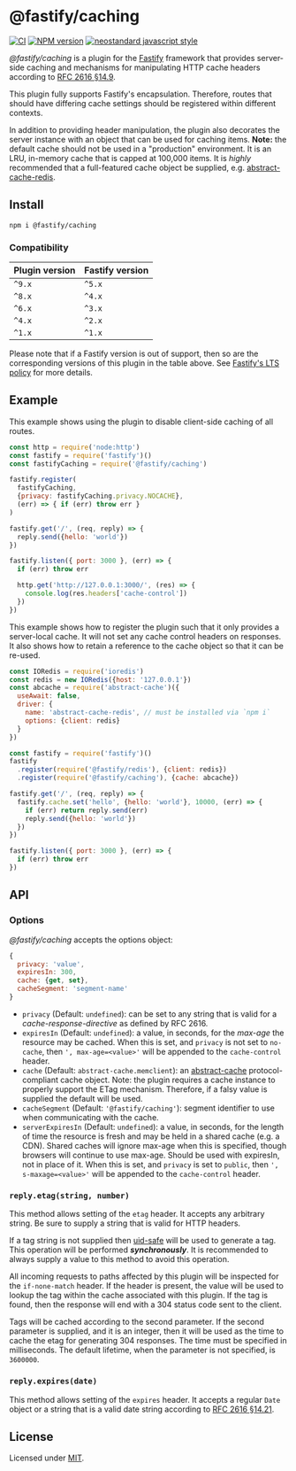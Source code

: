 # @fastify/caching

[![CI](https://github.com/fastify/fastify-caching/actions/workflows/ci.yml/badge.svg?branch=master)](https://github.com/fastify/fastify-caching/actions/workflows/ci.yml)
[![NPM version](https://img.shields.io/npm/v/@fastify/caching.svg?style=flat)](https://www.npmjs.com/package/@fastify/caching)
[![neostandard javascript style](https://img.shields.io/badge/code_style-neostandard-brightgreen?style=flat)](https://github.com/neostandard/neostandard)

*@fastify/caching* is a plugin for the [Fastify](http://fastify.dev/) framework
that provides server-side caching and mechanisms for manipulating HTTP cache headers according to
[RFC 2616 §14.9](https://tools.ietf.org/html/rfc2616#section-14.9).

This plugin fully supports Fastify's encapsulation. Therefore, routes that
should have differing cache settings should be registered within different
contexts.

In addition to providing header manipulation, the plugin also decorates the
server instance with an object that can be used for caching items. **Note:**
the default cache should not be used in a "production" environment. It is
an LRU, in-memory cache that is capped at 100,000 items. It is *highly*
recommended that a full-featured cache object be supplied, e.g.
[abstract-cache-redis][acache-redis].

[acache-redis]: https://www.npmjs.com/package/abstract-cache-redis

## Install
```
npm i @fastify/caching
```

### Compatibility
| Plugin version | Fastify version |
| ---------------|-----------------|
| `^9.x`         | `^5.x`          |
| `^8.x`         | `^4.x`          |
| `^6.x`         | `^3.x`          |
| `^4.x`         | `^2.x`          |
| `^1.x`         | `^1.x`          |


Please note that if a Fastify version is out of support, then so are the corresponding versions of this plugin
in the table above.
See [Fastify's LTS policy](https://github.com/fastify/fastify/blob/main/docs/Reference/LTS.md) for more details.

## Example

This example shows using the plugin to disable client-side caching of all
routes.

```js
const http = require('node:http')
const fastify = require('fastify')()
const fastifyCaching = require('@fastify/caching')

fastify.register(
  fastifyCaching,
  {privacy: fastifyCaching.privacy.NOCACHE},
  (err) => { if (err) throw err }
)

fastify.get('/', (req, reply) => {
  reply.send({hello: 'world'})
})

fastify.listen({ port: 3000 }, (err) => {
  if (err) throw err

  http.get('http://127.0.0.1:3000/', (res) => {
    console.log(res.headers['cache-control'])
  })
})
```

This example shows how to register the plugin such that it only provides
a server-local cache. It will not set any cache control headers on responses.
It also shows how to retain a reference to the cache object so that it can
be re-used.

```js
const IORedis = require('ioredis')
const redis = new IORedis({host: '127.0.0.1'})
const abcache = require('abstract-cache')({
  useAwait: false,
  driver: {
    name: 'abstract-cache-redis', // must be installed via `npm i`
    options: {client: redis}
  }
})

const fastify = require('fastify')()
fastify
  .register(require('@fastify/redis'), {client: redis})
  .register(require('@fastify/caching'), {cache: abcache})

fastify.get('/', (req, reply) => {
  fastify.cache.set('hello', {hello: 'world'}, 10000, (err) => {
    if (err) return reply.send(err)
    reply.send({hello: 'world'})
  })
})

fastify.listen({ port: 3000 }, (err) => {
  if (err) throw err
})
```

## API

### Options

*@fastify/caching* accepts the options object:

```js
{
  privacy: 'value',
  expiresIn: 300,
  cache: {get, set},
  cacheSegment: 'segment-name'
}
```

+ `privacy` (Default: `undefined`): can be set to any string that is valid
for a *cache-response-directive* as defined by RFC 2616.
+ `expiresIn` (Default: `undefined`): a value, in seconds, for the *max-age* the
resource may be cached. When this is set, and `privacy` is not set to `no-cache`,
then `', max-age=<value>'` will be appended to the `cache-control` header.
+ `cache` (Default: `abstract-cache.memclient`): an [abstract-cache][acache]
protocol-compliant cache object. Note: the plugin requires a cache instance to
properly support the ETag mechanism. Therefore, if a falsy value is supplied
the default will be used.
+ `cacheSegment` (Default: `'@fastify/caching'`): segment identifier to use when
communicating with the cache.
+ `serverExpiresIn` (Default: `undefined`): a value, in seconds, for the length of time the resource is fresh and may be held in a shared cache (e.g. a CDN). Shared caches will ignore max-age when this is specified, though browsers will continue to use max-age. Should be used with expiresIn, not in place of it. When this is set, and `privacy` is set to `public`,  then `', s-maxage=<value>'` will be appended to the `cache-control` header.

[acache]: https://www.npmjs.com/package/abstract-cache

### `reply.etag(string, number)`

This method allows setting of the `etag` header. It accepts any arbitrary
string. Be sure to supply a string that is valid for HTTP headers.

If a tag string is not supplied then [uid-safe][uid-safe] will be used to
generate a tag. This operation will be performed ***synchronously***. It is
recommended to always supply a value to this method to avoid this operation.

All incoming requests to paths affected by this plugin will be inspected for
the `if-none-match` header. If the header is present, the value will be used
to lookup the tag within the cache associated with this plugin. If the tag is
found, then the response will end with a 304 status code sent to
the client.

Tags will be cached according to the second parameter. If the second parameter
is supplied, and it is an integer, then it will be used as the time to cache
the etag for generating 304 responses. The time must be specified in
milliseconds. The default lifetime, when the parameter is not specified, is
`3600000`.

[uid-safe]: https://www.npmjs.com/package/uid-safe

### `reply.expires(date)`

This method allows setting of the `expires` header. It accepts a regular `Date`
object or a string that is a valid date string according to
[RFC 2616 §14.21][sec14.21].

[sec14.21]: https://tools.ietf.org/html/rfc2616#section-14.21

## License

Licensed under [MIT](./LICENSE).
